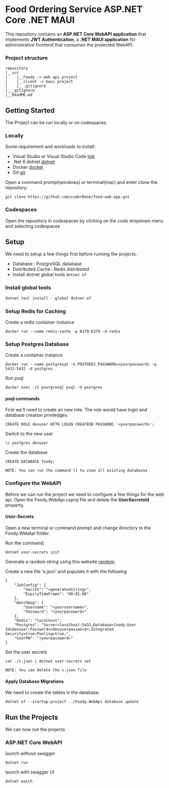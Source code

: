 # Food Ordering Service ASP.NET Core .NET MAUI

This repository contains an **ASP.NET Core WebAPI application** that implements **JWT Authentication**, a **.NET MAUI application** for administrative frontend that consumes the protected WebAPI.

### Project structure
```
repository
|__src
|    |__Foody -> web api project
|    |__client -> maui project
|    |__.gitignore
|__.gitignore
|__ReadME.md
```

## Getting Started
The Project can be run locally or on codespaces.

### Locally
Some requirement and workloads to install:
- Visual Studio or Visual Studio Code [link](https://visualstudio.microsoft.com/downloads/)
- .Net 6 dotnet [dotnet](https://dotnet.microsoft.com/en-us/download)
- Docker [docker](https://www.docker.com/)
- Git [git](https://git-scm.com/downloads)

Open a command prompt(windows) or terminal(mac) and enter clone the repository:
```
git clone https://github.com/coderBane/food-web-app.git
```

### Codespaces
Open the repository in codespaces by clicking on the code dropdown menu and selecting codespaces

## Setup
We need to setup a few things first before running the projects.
- Database : PostgreSQL database
- Distributed Cache : Redis distributed
- Install dotnet global tools `dotnet ef`

### Install global tools
```csharp
dotnet tool install --global dotnet-ef
```

### Setup Redis for Caching
Create a redis container instance
```
docker run --name redis-cache -p 6379:6379 -d redis
```

### Setup Postgres Database
Create a container instance
```
docker run --name postgresql -e POSTGRES_PASSWORD=<yourpassword> -p 5432:5432 -d postgres
```
Run psql
```
docker exec -it postgresql psql -U postgres
```

#### psql commands

First we'll need to create an new role. The role would have login and database creation priviledges.
```
CREATE ROLE devuser WITH LOGIN CREATEDB PASSWORD '<yourpassword>';
```
Switch to the new user
```
\c postgres devuser
```
Create the database
```
CREATE DATABASE foody;
```
`NOTE: You can run the command \l to view all existing databases`

### Configure the WebAPI

Before we can run the project we need to configure a few things for the web api. Open the Foody.WebApi.csproj file and delete the **UserSecretsId** property.

#### User-Secrets
Open a new terminal or command prompt and change directory to the Foody.WebApi folder.

Run the command:
```
dotnet user-secrets init
```
Generate a random string using this website [random](https://www.random.org/strings/).

Create a new file 's.json' and populate it with the following
```
{
    "JwtConfig": {
        "Secret": "<generatedstring>",
        "ExpiryTimeFrame": "00:01:00"
    },
    "WatchDog": {
        "Username": "<yourusername>",
        "Password": "<yourpassword>"
    },
    "Redis": "localhost",
    "Postgres": "Server=localhost:5432;Database=foody;User Id=devuser;Password=<devuserpassword>;Integrated Security=true;Pooling=true;",
    "UserPW": "<yourpassword>"
}
```
Set the user secrets 
```
cat ./s.json | dotnet user-secrets set
```
`NOTE: You can delete the s.json file`

#### Apply Database Migrations
We need to create the tables in the database.
```
dotnet ef --startup-project ../Foody.WebApi database update
```

## Run the Projects

We can now run the projects

### ASP.NET Core WebAPI
launch without swagger
```
dotnet run 
```
launch with swagger UI
```
dotnet watch
```
